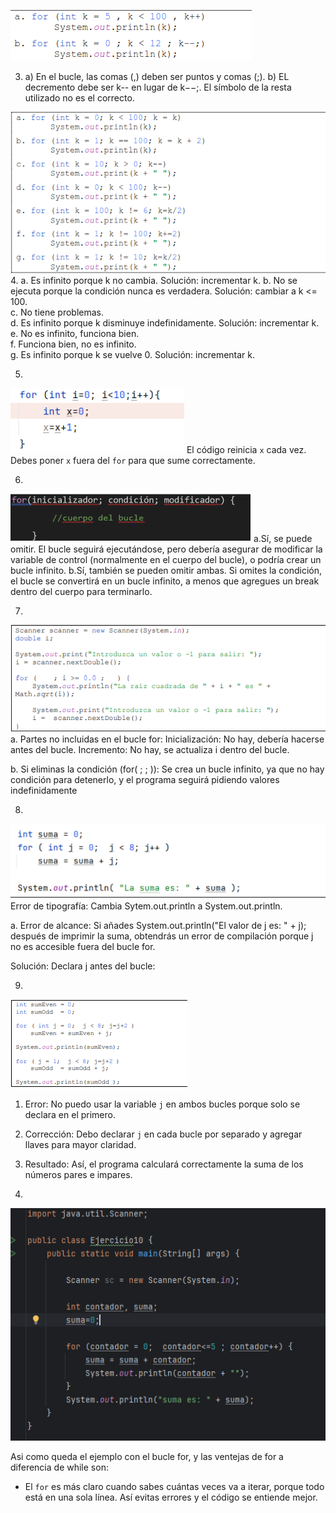 ![Screenshot_20241018_185647.png](..%2FScreenshot_20241018_185647.png)

3. a) En el bucle, las comas (,) deben ser puntos y comas (;).
b) EL decremento debe ser k-- en lugar de k−−;. El símbolo de la resta utilizado no es el correcto.
 
![2.png](..%2F2.png)
4. a. Es infinito porque k no cambia. Solución: incrementar k. 
b. No se ejecuta porque la condición nunca es verdadera. Solución: cambiar a k <= 100.  
c. No tiene problemas.  
d. Es infinito porque k disminuye indefinidamente. Solución: incrementar k.  
e. No es infinito, funciona bien.  
f. Funciona bien, no es infinito.  
g. Es infinito porque k se vuelve 0. Solución: incrementar k.

5. 
![img.png](img.png)
El código reinicia `x` cada vez. Debes poner `x` fuera del `for` para que sume correctamente.

6. 
![img_1.png](img_1.png)
a.Sí, se puede omitir. El bucle seguirá ejecutándose, pero debería asegurar de modificar la variable de control (normalmente en el cuerpo del bucle), o podría crear un bucle infinito.
b.Sí, también se pueden omitir ambas. Si omites la condición, el bucle se convertirá en un bucle infinito, a menos que agregues un break dentro del cuerpo para terminarlo.

7.
![img_2.png](img_2.png)
a. Partes no incluidas en el bucle for:
Inicialización: No hay, debería hacerse antes del bucle.
Incremento: No hay, se actualiza i dentro del bucle.

b. Si eliminas la condición (for( ; ; )):
Se crea un bucle infinito, ya que no hay condición para detenerlo, y el programa seguirá pidiendo valores indefinidamente

8. 
![img_3.png](img_3.png)
Error de tipografía: Cambia Sytem.out.println a System.out.println.

a. Error de alcance: Si añades System.out.println("El valor de j es: " + j); después de imprimir la suma, obtendrás un error de compilación porque j no es accesible fuera del bucle for.

Solución: Declara j antes del bucle:

9. 
![img_4.png](img_4.png)


1. Error: No puedo usar la variable `j` en ambos bucles porque solo se declara en el primero.

2. Corrección: Debo declarar `j` en cada bucle por separado y agregar llaves para mayor claridad.

3. Resultado: Así, el programa calculará correctamente la suma de los números pares e impares.



10.
![img_5.png](img_5.png)

Asi como queda el ejemplo con el bucle for, y las ventejas de for a diferencia de while son:

- El `for` es más claro cuando sabes cuántas veces va a iterar, porque todo está en una sola línea. Así evitas errores y el código se entiende mejor.